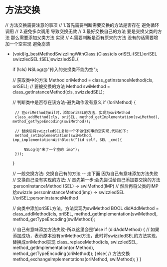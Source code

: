 #  方法交换

// 方法交换需要注意的事项
// 1.首先需要判断需要交换的方法是否存在 避免循环调用
// 2.避免多次调用 导致交换无效
// 3.最好交换自己的方法 要是交换父类的方法 那么需要添加父类方法 实现
// 4.需要判断是否有原来的方法 没有的话需要增加一个空实现 避免崩溃
 + (void)lg_bestMethodSwizzlingWithClass:(Class)cls oriSEL:(SEL)oriSEL swizzledSEL:(SEL)swizzledSEL{

    if (!cls) NSLog(@"传入的交换类不能为空");
    
    // 获取类中的方法
    Method oriMethod = class_getInstanceMethod(cls, oriSEL);
    // 要被交换的方法
    Method swiMethod = class_getInstanceMethod(cls, swizzledSEL);
    
    // 判断类中是否存在该方法-避免动作没有意义
    if (!oriMethod) { 

        // 在oriMethod为nil时，添加oriSEL的方法，实现为swiMethod
        class_addMethod(cls, oriSEL, method_getImplementation(swiMethod), method_getTypeEncoding(swiMethod));

        // 替换后将swizzledSEL复制一个不做任何事的空实现,代码如下:
        method_setImplementation(swiMethod, imp_implementationWithBlock(^(id self, SEL _cmd){

            NSLog(@"来了一个空的 imp");
        }));
    }

    // 一般交换方法: 交换自己有的方法 -- 走下面 因为自己有意味添加方法失败
    // 交换自己没有实现的方法:
    //   首先第一步:会先尝试给自己添加要交换的方法 :personInstanceMethod (SEL) -> swiMethod(IMP)
    //   然后再将父类的IMP给swizzle  personInstanceMethod(imp) -> swizzledSEL
    //oriSEL:personInstanceMethod

    // 向类中添加oriSEL方法，方法实现为swiMethod
    BOOL didAddMethod = class_addMethod(cls, oriSEL, method_getImplementation(swiMethod), method_getTypeEncoding(swiMethod));
    
    // 自己有意味添加方法失败-所以这里会是false
    if (didAddMethod) {
        // 如果添加成功，表示原本没有oriMethod方法，此时将swizzledSEL的方法实现，替换成oriMethod实现
        class_replaceMethod(cls, swizzledSEL, method_getImplementation(oriMethod), method_getTypeEncoding(oriMethod));
    }else{
        // 方法交换
        method_exchangeImplementations(oriMethod, swiMethod);
    }
}
